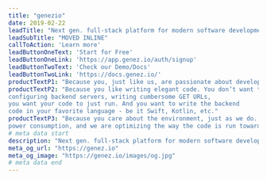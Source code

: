 ```yaml
---
title: "genezio" 
date: 2019-02-22
leadTitle: "Next gen. full-stack platform for modern software development"
leadSubTitle: "MOVED INLINE"
callToAction: 'Learn more'
leadButtonOneText: 'Start for Free'
leadButtonOneLink: 'https://app.genez.io/auth/signup'
leadButtonTwoText: 'Check our Demo/Docs'
leadButtonTwoLink: 'https://docs.genez.io/'
productTextP1: "Because you, just like us, are passionate about developing new apps, new features. You want to bring them to your users as fast as possible. You want to focus on your code, develop, debug, release and iterate fast."
productTextP2: "Because you like writing elegant code. You don’t want to lose time 
configuring backend servers, writing cumbersome GET URLs, 
you want your code to just run. And you want to write the backend 
code in your favorite language - be it Swift, Kotlin, etc."
productTextP3: "Because you care about the environment, just as we do.  We are passionate about 
power consumption, and we are optimizing the way the code is run towards our goal of zero overhead, fastest cold start delay, best CPU and memory resource allocation."
# meta data start
description: "Next gen. full-stack platform for modern software development"
meta_og_url: "https://genez.io"
meta_og_image: "https://genez.io/images/og.jpg"
# meta data end
---
```

